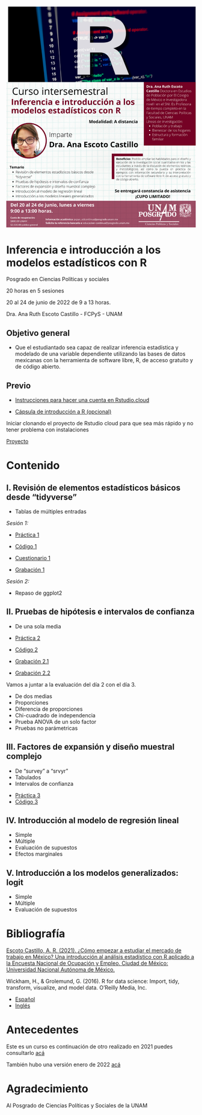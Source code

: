 ![.](11.png)

# Inferencia e introducción a los modelos estadísticos con R

Posgrado en Ciencias Políticas y sociales

20 horas en 5 sesiones

20 al 24 de junio de 2022 de 9 a 13 horas.

Dra. Ana Ruth Escoto Castillo - FCPyS - UNAM

## Objetivo general
* 	Que  el estudiantado sea capaz de realizar inferencia estadística y modelado de una variable dependiente utilizando las bases de datos mexicanas con la herramienta de software libre, R, de acceso gratuito y de código abierto.  


## Previo


* [Instrucciones para hacer una cuenta en Rstudio.cloud](https://www.youtube.com/watch?v=Jcw146tEa5w)

* [Cápsula de introducción a R (opcional)](https://www.youtube.com/watch?v=HR2MXwrzt00)

Iniciar clonando el proyecto de Rstudio cloud para que sea más rápido y no tener problema con instalaciones

[Proyecto](https://rstudio.cloud/project/3420374)


# Contenido


## I. Revisión de elementos estadísticos básicos desde “tidyverse”

* Tablas de múltiples entradas


*Sesión 1:*

+ [Práctica 1](P1.md)
+ [Código 1](P1.R)

+ [Cuestionario 1](https://forms.gle/hJdEciKEoxAnsd8b9) 

+ [Grabación 1](https://youtu.be/FGlngzUvtgM)

*Sesión 2:*
* Repaso de ggplot2

## II. Pruebas de hipótesis e intervalos de confianza

* De una sola media


+ [Práctica 2](P2.md)
+ [Código 2](P2.R)

+ [Grabación 2.1](https://youtu.be/xersTmsphQU)
+ [Grabación 2.2](https://youtu.be/dvgk4iGQOGI)

Vamos a juntar a la evaluación del día 2 con el día 3.

* De dos medias
* Proporciones
* Diferencia de proporciones
* Chi-cuadrado de independencia
* Prueba ANOVA de un solo factor
* Pruebas no parámetricas

## III. Factores de expansión y diseño muestral complejo

* De “survey” a “srvyr”
* Tabulados
* Intervalos de confianza

+ [Práctica 3](P3.md)
+ [Código 3](P3.R)

## IV. Introducción al modelo de regresión lineal

* Simple
* Múltiple
* Evaluación de supuestos
* Efectos marginales

## V. Introducción a los modelos generalizados: logit
* Simple
* Múltiple
* Evaluación de supuestos


# Bibliografía

[Escoto Castillo, A. R. (2021). ¿Cómo empezar a estudiar el mercado de trabajo en México? Una introducción al análisis estadístico con R aplicado a la Encuesta Nacional de Ocupación y Empleo. Ciudad de México: Universidad Nacional Autónoma de México.](http://ciid.politicas.unam.mx/www/libros/como_empezar_estudiar_mercadotrabajo_mexico.pdf)

Wickham, H., & Grolemund, G. (2016). R for data science: Import, tidy, transform, visualize, and model data. O’Reilly Media, Inc.

* [Español](https://es.r4ds.hadley.nz/)
* [Inglés](https://r4ds.had.co.nz/)


# Antecedentes

Este es un curso es continuación de otro realizado en 2021 puedes consultarlo [acá](https://aniuxa.github.io/CursoR-posgrado/)

También hubo una versión enero de 2022 [acá](https://aniuxa.github.io/posgrado_modelo/)


# Agradecimiento

Al Posgrado de Ciencias Políticas y Sociales de la UNAM

